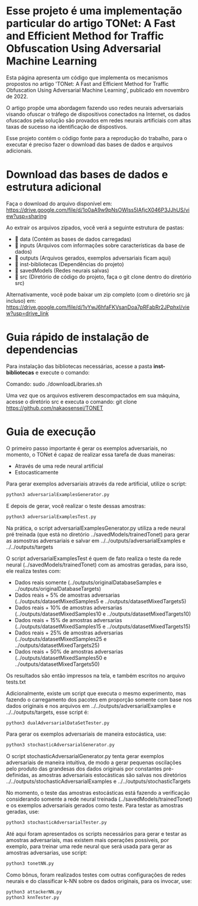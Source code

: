 # Esse projeto é uma implementação particular do artigo TONet: A Fast and Efficient Method for Traffic Obfuscation Using Adversarial Machine Learning
Esta página apresenta um código que implementa os mecanismos propostos no artigo 'TONet: A Fast and Efficient Method for Traffic Obfuscation Using Adversarial Machine Learning', publicado em novembro de 2022.

O artigo propõe uma abordagem fazendo uso redes neurais adversariais visando ofuscar o tráfego de dispositivos conectados na Internet, os dados ofuscados pela solução são provados em redes neurais artificiais com altas taxas de sucesso na identificação de dispostivos.

Esse projeto contém o código fonte para a reprodução do trabalho, para o executar é preciso fazer o download das bases de dados e arquivos adicionais.

# Download das bases de dados e estrutura adicional
Faça o download do arquivo disponível em:
https://drive.google.com/file/d/1o0aA9w9pNsOWlss5IAfjcX046P3JJhUS/view?usp=sharing

Ao extrair os arquivos zipados, você verá a seguinte estrutura de pastas:
- 📂 data (Contém as bases de dados carregadas)
- 📂 inputs (Arquivos com informações sobre características da base de dados)
- 📂 outputs (Arquivos gerados, exemplos adversariais ficam aqui)
- 📂 inst-bibliotecas (Dependências do projeto)
- 📂 savedModels (Redes neurais salvas)
- 📂 src (Diretório de código do projeto, faça o git clone dentro do diretório src)

Alternativamente, você pode baixar um zip completo (com o diretório src já incluso) em:
https://drive.google.com/file/d/1vYwJ6hfaFKVsanDoa7pRFabRr2JPphxI/view?usp=drive_link


# Guia rápido de instalação de dependencias
Para instalação das bibliotecas necessárias, acesse a pasta **inst-bibliotecas** e execute o comando:

Comando: sudo ./downloadLibraries.sh

Uma vez que os arquivos estiverem descompactados em sua máquina, acesse o diretório src e executa o comando:
git clone https://github.com/nakaosensei/TONET


# Guia de execução
O primeiro passo importante é gerar os exemplos adversariais, no momento, o TONet é capaz de realizar essa tarefa de duas maneiras:
- Através de uma rede neural artificial
- Estocasticamente

Para gerar exemplos adversariais através da rede artificial, utilize o script:
```bash
python3 adversarialExamplesGenerator.py
```
E depois de gerar, você realizar o teste dessas amostras:
```bash
python3 adversarialExamplesTest.py
```
Na prática, o script adversarialExamplesGenerator.py utiliza a rede neural pré treinada (que está no diretório ../savedModels/trainedTonet) para gerar as asmostras adversariais e salvar em ../../outputs/adversarialExamples e ../../outputs/targets


O script adversarialExamplesTest é quem de fato realiza o teste da rede neural (../savedModels/trainedTonet) com as amostras geradas, para isso, ele realiza testes com:
- Dados reais somente (../outputs/originalDatabaseSamples e ../outputs/originalDatabaseTargets)
- Dados reais + 5% de amostras adversarias (../outputs/datasetMixedSamples5 e ../outputs/datasetMixedTargets5)
- Dados reais + 10% de amostras adversarias (../outputs/datasetMixedSamples10 e ../outputs/datasetMixedTargets10)
- Dados reais + 15% de amostras adversarias (../outputs/datasetMixedSamples15 e ../outputs/datasetMixedTargets15)
- Dados reais + 25% de amostras adversarias (../outputs/datasetMixedSamples25 e ../outputs/datasetMixedTargets25)
- Dados reais + 50% de amostras adversarias (../outputs/datasetMixedSamples50 e ../outputs/datasetMixedTargets50)

Os resultados são então impressos na tela, e também escritos no arquivo tests.txt

Adicionalmente, existe um script que executa o mesmo experimento, mas fazendo o carregamento dos pacotes em proporção somente com base nos dados originais e nos arquivos em ../../outputs/adversarialExamples e ../../outputs/targets, esse script é:
```bash
python3 dualAdversarialDataSetTester.py
```

Para gerar os exemplos adversariais de maneira estocástica, use:
```bash
python3 stochasticAdversarialGenerator.py
```
O script stochasticAdversarialGenerator.py tenta gerar exemplos adversariais de maneira intuitiva, de modo a gerar pequenas oscilações pelo produto das grandesas dos dados originais por constantes pré-definidas, as amostras adversariais estocásticas são salvas nos diretórios ../../outputs/stochasticAdversarialExamples e ../../outputs/stochasticTargets


No momento, o teste das amostras estocásticas está fazendo a verificação considerando somente a rede neural treinada (../savedModels/trainedTonet) e os exemplos adversariais gerados como teste. Para testar as amostras geradas, use:
```bash
python3 stochasticAdversarialTester.py
```

Até aqui foram apresentados os scripts necessários para gerar e testar as amostras adversariais, mas existem mais operações possíveis, por exemplo, para treinar uma rede neural que será usada para gerar as amostras adversarias, use script:
```bash
python3 tonetNN.py
```

Como bônus, foram realizados testes com outras configurações de redes neurais e do classificar k-NN sobre os dados originais, para os invocar, use:
```bash
python3 attackerNN.py
python3 knnTester.py
```



